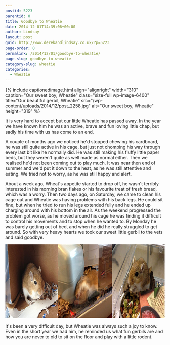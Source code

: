 ```yaml
---
postid: 5223
parentid: 0
title: Goodbye to Wheatie
date: 2014-12-01T14:39:06+00:00
author: Lindsay
layout: post
guid: http://www.derekandlindsay.co.uk/?p=5223
page-order: 0
permalink: /2014/12/01/goodbye-to-wheatie/
page-slug: goodbye-to-wheatie
category-slug: wheatie
categories:
  - Wheatie
---
```

{% include captionedimage.html align="alignright" width="310" caption="Our sweet boy, Wheatie" class="size-full wp-image-6400" title="Our beautiful gerbil, Wheatie" src="/wp-content/uploads/2014/12/post_2258.jpg" alt="Our sweet boy, Wheatie" height="319" %} 

It is very hard to accept but our little Wheatie has passed away. In the year we have known him he was an active, brave and fun loving little chap, but sadly his time with us has come to an end.

A couple of months ago we noticed he'd stopped chewing his cardboard, he was still quite active in his cage, but just not chomping his way through every last bit like he normally did. He was still making his fluffy little paper beds, but they weren't quite as well made as normal either. Then we realised he'd not been coming out to play much. It was near then end of summer and we'd put it down to the heat, as he was still attentive and eating. We tried not to worry, as he was still happy and alert.

About a week ago, Wheat's appetite started to drop off, he wasn't terribly interested in his morning bran flakes or his favourite treat of fresh bread, which was a worry. Then two days ago, on Saturday, we came to clean his cage out and Wheatie was having problems with his back legs. He could sit fine, but when he tried to run his legs extended fully and he ended up charging around with his bottom in the air. As the weekend progressed the problem got worse, as he moved around his cage he was finding it difficult to control his movements and to stop when he wanted to. By Monday he was barely getting out of bed, and when he did he really struggled to get around. So with very heavy hearts we took our sweet little gerbil to the vets and said goodbye.

<img class="aligncenter size-full wp-image-6401" title="Pictures of our gorgeous gerbil Wheatie doing what he loved" src="/wp-content/uploads/2014/12/goodbye.jpg" alt="Pictures of our gorgeous gerbil Wheatie doing what he loved" width="940" height="233" /> 

It's been a very difficult day, but Wheatie was always such a joy to know. Even in the short year we had him, he reminded us what fun gerbils are and how you are never to old to sit on the floor and play with a little rodent.